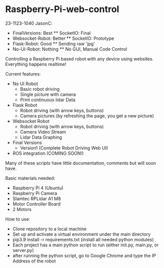 # Raspberry-Pi-web-control

23-1123-1040 JasonC:
* FinalVersions: Best
  ** SocketIO: Final
* Websocket-Robot: Better
  ** SocketIO: Prototype
* Flask-Robot: Good
  ** Sending raw 'jpg' 
* No-UI-Robot: Nothing
  ** No GUI, Manual Code Control

Controlling a Raspberry Pi based robot with any device using websites.
Everything happens realtime!

Current features:
- No UI Robot
  - Basic robot driving
  - Single picture with camera
  - Print continuous lidar Data
- Flask Robot
  - Robot driving (with arrow keys, buttons)
  - Camera pictures (by refreshing the page, you get a new picture)
- Websocket Robot
  - Robot driving (with arrow keys, buttons)
  - Camera Video Stream
  - Lidar Data Graphing
- Final Versions
  - Version1 (Complete Robot Driving Web UI)
- ROS integration (COMING SOON!)

Many of these scripts have little documentation, comments but will soon have.

Basic materials needed:
- Raspberry Pi 4 (Ubuntu)
- Raspberry Pi Camera 
- Slamtec RPLidar A1 M8
- Motor Controller Board
- 2 Motors

How to use:
- Clone repository to a local machine
- Set up and activate a virtual environment under the main directory
- pip3.9 install -r requirements.txt (install all needed python modules)
- Each project has a main python script to run (either init.py, main.py, or server.py)
- after running the python script, go to Google Chrome and type the IP Address of the robot
